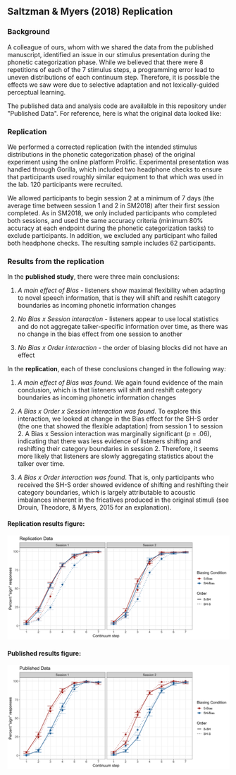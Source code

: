 ## Saltzman & Myers (2018) Replication

### Background
A colleague of ours, whom with we shared the data from the published manuscript, identified an issue in our stimulus presentation during the phonetic categorization phase. While we believed that there were 8 repetitions of each of the 7 stimulus steps, a programming error lead to uneven distributions of each continuum step. Therefore, it is possible the effects we saw were due to selective adaptation and not lexically-guided perceptual learning.

The published data and analysis code are availalble in this repository under "Published Data". For reference, here is what the original data looked like:

### Replication
We performed a corrected replication (with the intended stimulus distributions in the phonetic categorization phase) of the original experiment using the online platform Prolific. Experimental presentation was handled through Gorilla, which included two headphone checks to ensure that participants used roughly similar equipment to that which was used in the lab. 120 participants were recruited.

We allowed participants to begin session 2 at a minimum of 7 days (the average time between session 1 and 2 in SM2018) after their first session completed. As in SM2018, we only included participants who completed both sessions, and used the same accuracy criteria (minimum 80% accuracy at each endpoint during the phonetic categorization tasks) to exclude participants. In addition, we excluded any participant who failed both headphone checks. The resulting sample includes 62 participants. 

### Results from the replication

In the **published study**, there were three main conclusions:

1. *A main effect of Bias* - listeners show maximal flexibility when adapting to novel speech information, that is they will shift and reshift category boundaries as incoming phonetic information changes

2. *No Bias x Session interaction* - listeners appear to use local statistics and do not aggregate talker-specific information over time, as there was no change in the bias effect from one session to another

3. *No Bias x Order interaction* - the order of biasing blocks did not have an effect 

In the **replication**, each of these conclusions changed in the following way:

1. *A main effect of Bias was found*. We again found evidence of the main conclusion, which is that listeners will shift and reshift category boundaries as incoming phonetic information changes

2. *A Bias x Order x Session interaction was found*. To explore this interaction, we looked at change in the Bias effect for the SH-S order (the one that showed the flexible adaptation) from session 1 to session 2. A Bias x Session interaction was marginally significant (*p* = .06), indicating that there was less evidence of listeners shifting and reshifting their category boundaries in session 2. Therefore, it seems more likely that listeners are slowly aggregating statistics about the talker over time.

3. *A Bias x Order interaction was found*. That is, only participants who received the SH-S order showed evidence of shifting and reshifting their category boundaries, which is largely attributable to acoustic imbalances inherent in the fricatives produced in the original stimuli (see Drouin, Theodore, & Myers, 2015 for an explanation).

#### Replication results figure:

![Replcation Figure](./Stats/session2/replication_PC.png)

#### Published results figure:

![Replcation Figure](./Stats/session2/published_PC.png)